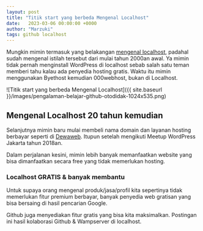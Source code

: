 ```yaml
---
layout: post
title: "Titik start yang berbeda Mengenal Localhost"
date:   2023-03-06 00:00:00 +0000
author: "Marzuki"
tags: github localhost
---
```


Mungkin mimin termasuk yang belakangan <a href="https://dma.pages.dev" target="_blank">mengenal localhost</a>, padahal sudah mengenal istilah tersebut dari mulai tahun 2000an awal. Ya mimin tidak pernah menginstall WordPress di localhost sebab salah satu teman memberi tahu kalau ada penyedia hosting gratis. Waktu itu mimin menggunakan Byethost kemudian 000webhost, bukan di Localhost.

![Titik start yang berbeda Mengenal Localhost]({{ site.baseurl }}/images/pengalaman-belajar-github-otodidak-1024x535.png)

## Mengenal Localhost 20 tahun kemudian

Selanjutnya mimin baru mulai membeli nama domain dan layanan hosting berbayar seperti di <a href="https://www.dewaweb.com" rel="nofollow" target="_blank">Dewaweb</a>. Itupun setelah mengikuti Meetup WordPress Jakarta tahun 2018an.

Dalam perjalanan kesini, mimin lebih banyak memanfaatkan website yang bisa dimanfaatkan secara free yang tidak memerlukan hosting.

### Localhost GRATIS & banyak membantu

Untuk supaya orang mengenal produk/jasa/profil kita sepertinya tidak memerlukan fitur premium berbayar, banyak penyedia web gratisan yang bisa bersaing di hasil pencarian Google.

Github juga menyediakan fitur gratis yang bisa kita maksimalkan. Postingan ini hasil kolaborasi Github & Wampserver di localhost.